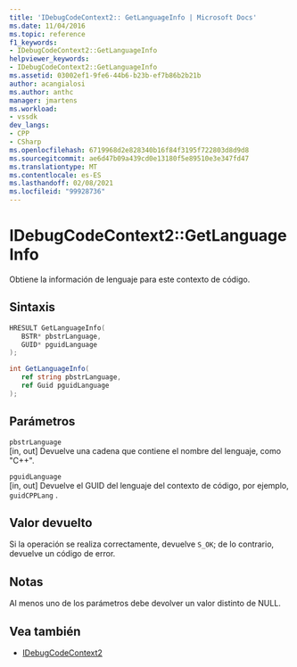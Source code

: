 ```yaml
---
title: 'IDebugCodeContext2:: GetLanguageInfo | Microsoft Docs'
ms.date: 11/04/2016
ms.topic: reference
f1_keywords:
- IDebugCodeContext2::GetLanguageInfo
helpviewer_keywords:
- IDebugCodeContext2::GetLanguageInfo
ms.assetid: 03002ef1-9fe6-44b6-b23b-ef7b86b2b21b
author: acangialosi
ms.author: anthc
manager: jmartens
ms.workload:
- vssdk
dev_langs:
- CPP
- CSharp
ms.openlocfilehash: 6719968d2e828340b16f84f3195f722803d8d9d8
ms.sourcegitcommit: ae6d47b09a439cd0e13180f5e89510e3e347fd47
ms.translationtype: MT
ms.contentlocale: es-ES
ms.lasthandoff: 02/08/2021
ms.locfileid: "99928736"
---
```

# <a name="idebugcodecontext2getlanguageinfo"></a>IDebugCodeContext2::GetLanguageInfo
Obtiene la información de lenguaje para este contexto de código.

## <a name="syntax"></a>Sintaxis

```cpp
HRESULT GetLanguageInfo( 
   BSTR* pbstrLanguage,
   GUID* pguidLanguage
);
```

```csharp
int GetLanguageInfo( 
   ref string pbstrLanguage,
   ref Guid pguidLanguage
);
```

## <a name="parameters"></a>Parámetros
`pbstrLanguage`\
[in, out] Devuelve una cadena que contiene el nombre del lenguaje, como "C++".

`pguidLanguage`\
[in, out] Devuelve el GUID del lenguaje del contexto de código, por ejemplo, `guidCPPLang` .

## <a name="return-value"></a>Valor devuelto
 Si la operación se realiza correctamente, devuelve `S_OK`; de lo contrario, devuelve un código de error.

## <a name="remarks"></a>Notas
 Al menos uno de los parámetros debe devolver un valor distinto de NULL.

## <a name="see-also"></a>Vea también
- [IDebugCodeContext2](../../../extensibility/debugger/reference/idebugcodecontext2.md)
